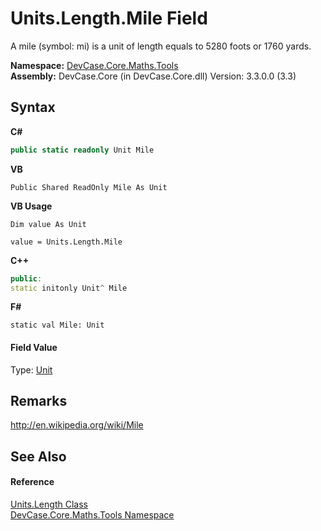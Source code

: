 # Units.Length.Mile Field
 

A mile (symbol: mi) is a unit of length equals to 5280 foots or 1760 yards.

**Namespace:**&nbsp;<a href="N_DevCase_Core_Maths_Tools">DevCase.Core.Maths.Tools</a><br />**Assembly:**&nbsp;DevCase.Core (in DevCase.Core.dll) Version: 3.3.0.0 (3.3)

## Syntax

**C#**<br />
``` C#
public static readonly Unit Mile
```

**VB**<br />
``` VB
Public Shared ReadOnly Mile As Unit
```

**VB Usage**<br />
``` VB Usage
Dim value As Unit

value = Units.Length.Mile

```

**C++**<br />
``` C++
public:
static initonly Unit^ Mile
```

**F#**<br />
``` F#
static val Mile: Unit
```


#### Field Value
Type: <a href="T_DevCase_Core_Maths_Unit">Unit</a>

## Remarks
<a href="http://en.wikipedia.org/wiki/Mile" target="_blank">http://en.wikipedia.org/wiki/Mile</a>

## See Also


#### Reference
<a href="T_DevCase_Core_Maths_Tools_Units_Length">Units.Length Class</a><br /><a href="N_DevCase_Core_Maths_Tools">DevCase.Core.Maths.Tools Namespace</a><br />